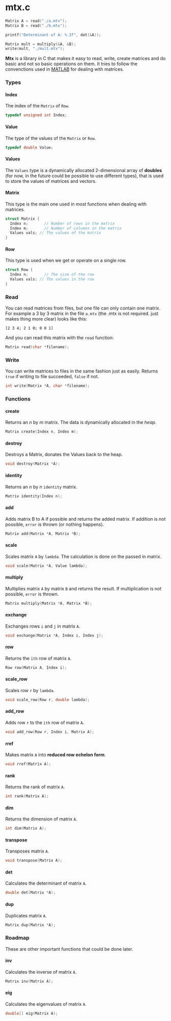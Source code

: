 # mtx.c

``` c
Matrix A = read("./a.mtx");
Matrix B = read("./b.mtx");

printf("Determinant of A: %.3f", det(&A));

Matrix mult = multiply(&A, &B);
write(mult, "./mult.mtx");
```

__Mtx__ is a library in C that makes it easy to read, write, create matrices and do basic and not so basic operations on them. It tries to follow the convenctions used in [MATLAB](http://www.mathworks.com/products/matlab/examples.html?file=/products/demos/shipping/matlab/intro.html) for dealing with matrices.

### Types

#### Index
The index of the `Matrix` of `Row`.
``` c
typedef unsigned int Index;
```

#### Value
The type of the values of the `Matrix` or `Row`.
``` c
typedef double Value;
```

#### Values
The `Values` type is a dynamically allocated 2-dimensional array of __doubles__ (for now, in the future could be possible to use different types), that is used to store the values of matrices and vectors.

#### Matrix
This type is the main one used in most functions when dealing with matrices.
``` c
struct Matrix {
  Index n;       // Number of rows in the matrix
  Index m;       // Number of columns in the matrix
  Values vals; // The values of the matrix 
}
```

#### Row
This type is used when we get or operate on a single row.
``` c
struct Row {
  Index n;       // The size of the row
  Values vals; // The values in the row
}
```

### Read
You can read matrices from files, but one file can only contain one matrix.
For example a 3 by 3 matrix in the file `a.mtx` (the .mtx is not required. just makes thing more clear) looks like this:
```
[2 3 4; 2 1 0; 0 0 1]
```
And you can read this matrix with the `read` function:
``` c
Matrix read(char *filename);
```

### Write
You can write matrices to files in the same fashion just as easily. Returns `true` if writing to file succeeded, `false` if not.
``` c
int write(Matrix *A, char *filename);
```

### Functions

#### create
Returns an _n_ by _m_ matrix. The data is dynamically allocated in the _heap_.
``` c
Matrix create(Index n, Index m);
```

#### destroy
Destroys a Matrix, donates the Values back to the heap.
``` c
void destroy(Matrix *A);
```

#### identity
Returns an _n_ by _n_ `identity` matrix.
``` c
Matrix identity(Index n);
```

#### add
Adds matrix B to A if possible and returns the added matrix. If addition is not possible, `error` is thrown (or nothing happens).
``` c
Matrix add(Matrix *A, Matrix *B);
```

#### scale
Scales matrix `A` by `lambda`. The calculation is done on the passed in matrix.
``` c
void scale(Matrix *A, Value lambda);
```

#### multiply
Multiplies matrix `A` by matrix `B` and returns the result. If multiplication is not possible, `error` is thrown.
``` c
Matrix multiply(Matrix *A, Matrix *B);
```

#### exchange
Exchanges rows `i` and `j` in matrix `A`.
``` c
void exchange(Matrix *A, Index i, Index j);
```

#### row
Returns the `ith` row of matrix `A`.
``` c
Row row(Matrix A, Index i);
```

#### scale_row
Scales row `r` by `lambda`.
``` c
void scale_row(Row r, double lambda);
```

#### add_row
Adds row `r` to the `ith` row of matrix `A`.
``` c
void add_row(Row r, Index i, Matrix A);
```

#### rref
Makes matrix `A` into __reduced row echelon form__.
``` c
void rref(Matrix A);
```

#### rank
Returns the rank of matrix `A`.
``` c
int rank(Matrix A);
```

#### dim
Returns the dimension of matrix `A`.
``` c
int dim(Matrix A);
```

#### transpose
Transposes matrix `A`.
``` c
void transpose(Matrix A);
```

#### det
Calculates the determinant of matrix `A`.
``` c
double det(Matrix *A);
```

#### dup
Duplicates matrix `A`.
``` c
Matrix dup(Matrix *A);
```

### Roadmap
These are other important functions that could be done later.

#### inv
Calculates the inverse of matrix `A`.
``` c
Matrix inv(Matrix A);
```

#### eig
Calculates the eigenvalues of matrix `A`.
``` c
double[] eig(Matrix A);
```